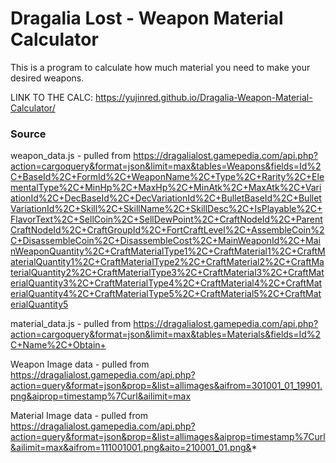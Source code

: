 # Dragalia Lost - Weapon Material Calculator

This is a program to calculate how much material you need to make your desired weapons.

LINK TO THE CALC: https://yujinred.github.io/Dragalia-Weapon-Material-Calculator/


### Source

weapon_data.js - pulled from https://dragalialost.gamepedia.com/api.php?action=cargoquery&format=json&limit=max&tables=Weapons&fields=Id%2C+BaseId%2C+FormId%2C+WeaponName%2C+Type%2C+Rarity%2C+ElementalType%2C+MinHp%2C+MaxHp%2C+MinAtk%2C+MaxAtk%2C+VariationId%2C+DecBaseId%2C+DecVariationId%2C+BulletBaseId%2C+BulletVariationId%2C+Skill%2C+SkillName%2C+SkillDesc%2C+IsPlayable%2C+FlavorText%2C+SellCoin%2C+SellDewPoint%2C+CraftNodeId%2C+ParentCraftNodeId%2C+CraftGroupId%2C+FortCraftLevel%2C+AssembleCoin%2C+DisassembleCoin%2C+DisassembleCost%2C+MainWeaponId%2C+MainWeaponQuantity%2C+CraftMaterialType1%2C+CraftMaterial1%2C+CraftMaterialQuantity1%2C+CraftMaterialType2%2C+CraftMaterial2%2C+CraftMaterialQuantity2%2C+CraftMaterialType3%2C+CraftMaterial3%2C+CraftMaterialQuantity3%2C+CraftMaterialType4%2C+CraftMaterial4%2C+CraftMaterialQuantity4%2C+CraftMaterialType5%2C+CraftMaterial5%2C+CraftMaterialQuantity5

material_data.js - pulled from https://dragalialost.gamepedia.com/api.php?action=cargoquery&format=json&limit=max&tables=Materials&fields=Id%2C+Name%2C+Obtain+

Weapon Image data - pulled from https://dragalialost.gamepedia.com/api.php?action=query&format=json&prop=&list=allimages&aifrom=301001_01_19901.png&aiprop=timestamp%7Curl&ailimit=max

Material Image data - pulled from https://dragalialost.gamepedia.com/api.php?action=query&format=json&prop=&list=allimages&aiprop=timestamp%7Curl&ailimit=max&aifrom=111001001.png&aito=210001_01.png&*